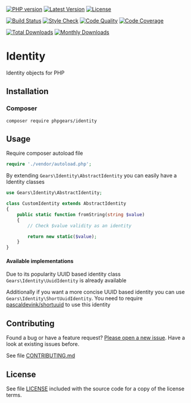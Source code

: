 [![PHP version](https://img.shields.io/badge/PHP-%3E%3D7.1-8892BF.svg?style=flat-square)](http://php.net)
[![Latest Version](https://img.shields.io/packagist/v/phpgears/identity.svg?style=flat-square)](https://packagist.org/packages/phpgears/identity)
[![License](https://img.shields.io/github/license/phpgears/identity.svg?style=flat-square)](https://github.com/phpgears/identity/blob/master/LICENSE)

[![Build Status](https://img.shields.io/travis/phpgears/identity.svg?style=flat-square)](https://travis-ci.org/phpgears/identity)
[![Style Check](https://styleci.io/repos/149015417/shield)](https://styleci.io/repos/149015417)
[![Code Quality](https://img.shields.io/scrutinizer/g/phpgears/identity.svg?style=flat-square)](https://scrutinizer-ci.com/g/phpgears/identity)
[![Code Coverage](https://img.shields.io/coveralls/phpgears/identity.svg?style=flat-square)](https://coveralls.io/github/phpgears/identity)

[![Total Downloads](https://img.shields.io/packagist/dt/phpgears/identity.svg?style=flat-square)](https://packagist.org/packages/phpgears/identity/stats)
[![Monthly Downloads](https://img.shields.io/packagist/dm/phpgears/identity.svg?style=flat-square)](https://packagist.org/packages/phpgears/identity/stats)

# Identity

Identity objects for PHP

## Installation

### Composer

```
composer require phpgears/identity
```

## Usage

Require composer autoload file

```php
require './vendor/autoload.php';
```

By extending `Gears\Identity\AbstractIdentity` you can easily have a Identity classes

```php
use Gears\Identity\AbstractIdentity;

class CustomIdentity extends AbstractIdentity
{
    public static function fromString(string $value)
    {
        // Check $value validity as an identity

        return new static($value);
    }
}
```

#### Available implementations

Due to its popularity UUID based identity class `Gears\Identity\UuidIdentity` is already available

Additionally if you want a more concise UUID based identity you can use `Gears\Identity\ShortUuidIdentity`. You need to require [pascaldevink/shortuuid](https://github.com/pascaldevink/shortuuid) to use this identity

## Contributing

Found a bug or have a feature request? [Please open a new issue](https://github.com/phpgears/identity/issues). Have a look at existing issues before.

See file [CONTRIBUTING.md](https://github.com/phpgears/identity/blob/master/CONTRIBUTING.md)

## License

See file [LICENSE](https://github.com/phpgears/identity/blob/master/LICENSE) included with the source code for a copy of the license terms.
